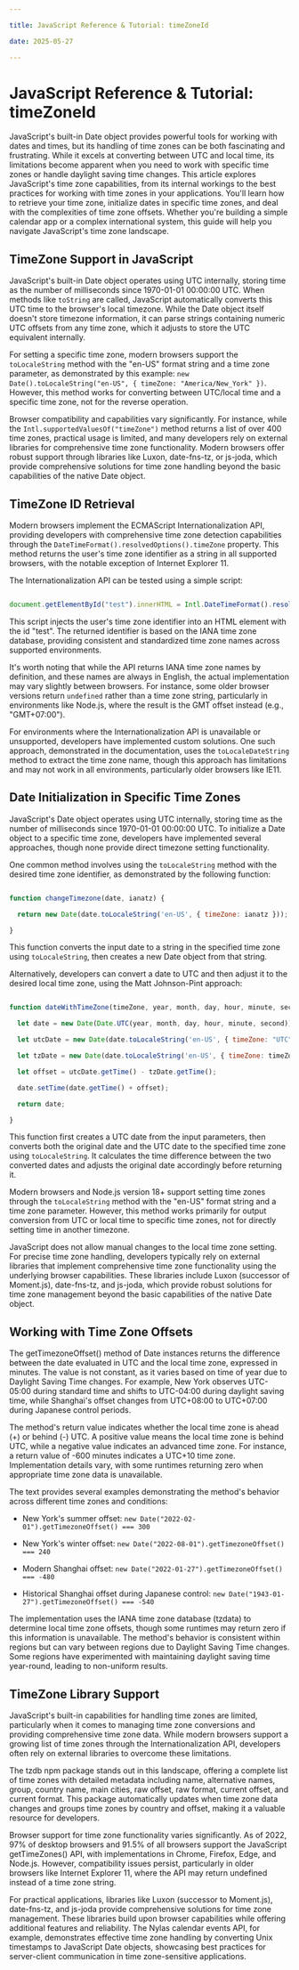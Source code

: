 ```yaml
---

title: JavaScript Reference & Tutorial: timeZoneId

date: 2025-05-27

---
```



# JavaScript Reference & Tutorial: timeZoneId

JavaScript's built-in Date object provides powerful tools for working with dates and times, but its handling of time zones can be both fascinating and frustrating. While it excels at converting between UTC and local time, its limitations become apparent when you need to work with specific time zones or handle daylight saving time changes. This article explores JavaScript's time zone capabilities, from its internal workings to the best practices for working with time zones in your applications. You'll learn how to retrieve your time zone, initialize dates in specific time zones, and deal with the complexities of time zone offsets. Whether you're building a simple calendar app or a complex international system, this guide will help you navigate JavaScript's time zone landscape.


## TimeZone Support in JavaScript

JavaScript's built-in Date object operates using UTC internally, storing time as the number of milliseconds since 1970-01-01 00:00:00 UTC. When methods like `toString` are called, JavaScript automatically converts this UTC time to the browser's local timezone. While the Date object itself doesn't store timezone information, it can parse strings containing numeric UTC offsets from any time zone, which it adjusts to store the UTC equivalent internally.

For setting a specific time zone, modern browsers support the `toLocaleString` method with the "en-US" format string and a time zone parameter, as demonstrated by this example: `new Date().toLocaleString("en-US", { timeZone: "America/New_York" })`. However, this method works for converting between UTC/local time and a specific time zone, not for the reverse operation.

Browser compatibility and capabilities vary significantly. For instance, while the `Intl.supportedValuesOf("timeZone")` method returns a list of over 400 time zones, practical usage is limited, and many developers rely on external libraries for comprehensive time zone functionality. Modern browsers offer robust support through libraries like Luxon, date-fns-tz, or js-joda, which provide comprehensive solutions for time zone handling beyond the basic capabilities of the native Date object.


## TimeZone ID Retrieval

Modern browsers implement the ECMAScript Internationalization API, providing developers with comprehensive time zone detection capabilities through the `DateTimeFormat().resolvedOptions().timeZone` property. This method returns the user's time zone identifier as a string in all supported browsers, with the notable exception of Internet Explorer 11.

The Internationalization API can be tested using a simple script:

```javascript

document.getElementById("test").innerHTML = Intl.DateTimeFormat().resolvedOptions().timeZone;

```

This script injects the user's time zone identifier into an HTML element with the id "test". The returned identifier is based on the IANA time zone database, providing consistent and standardized time zone names across supported environments.

It's worth noting that while the API returns IANA time zone names by definition, and these names are always in English, the actual implementation may vary slightly between browsers. For instance, some older browser versions return `undefined` rather than a time zone string, particularly in environments like Node.js, where the result is the GMT offset instead (e.g., "GMT+07:00").

For environments where the Internationalization API is unavailable or unsupported, developers have implemented custom solutions. One such approach, demonstrated in the documentation, uses the `toLocaleDateString` method to extract the time zone name, though this approach has limitations and may not work in all environments, particularly older browsers like IE11.


## Date Initialization in Specific Time Zones

JavaScript's Date object operates using UTC internally, storing time as the number of milliseconds since 1970-01-01 00:00:00 UTC. To initialize a Date object to a specific time zone, developers have implemented several approaches, though none provide direct timezone setting functionality.

One common method involves using the `toLocaleString` method with the desired time zone identifier, as demonstrated by the following function:

```javascript

function changeTimezone(date, ianatz) {

  return new Date(date.toLocaleString('en-US', { timeZone: ianatz }));

}

```

This function converts the input date to a string in the specified time zone using `toLocaleString`, then creates a new Date object from that string.

Alternatively, developers can convert a date to UTC and then adjust it to the desired local time zone, using the Matt Johnson-Pint approach:

```javascript

function dateWithTimeZone(timeZone, year, month, day, hour, minute, second) {

  let date = new Date(Date.UTC(year, month, day, hour, minute, second));

  let utcDate = new Date(date.toLocaleString('en-US', { timeZone: "UTC" }));

  let tzDate = new Date(date.toLocaleString('en-US', { timeZone: timeZone }));

  let offset = utcDate.getTime() - tzDate.getTime();

  date.setTime(date.getTime() + offset);

  return date;

}

```

This function first creates a UTC date from the input parameters, then converts both the original date and the UTC date to the specified time zone using `toLocaleString`. It calculates the time difference between the two converted dates and adjusts the original date accordingly before returning it.

Modern browsers and Node.js version 18+ support setting time zones through the `toLocaleString` method with the "en-US" format string and a time zone parameter. However, this method works primarily for output conversion from UTC or local time to specific time zones, not for directly setting time in another timezone.

JavaScript does not allow manual changes to the local time zone setting. For precise time zone handling, developers typically rely on external libraries that implement comprehensive time zone functionality using the underlying browser capabilities. These libraries include Luxon (successor of Moment.js), date-fns-tz, and js-joda, which provide robust solutions for time zone management beyond the basic capabilities of the native Date object.


## Working with Time Zone Offsets

The getTimezoneOffset() method of Date instances returns the difference between the date evaluated in UTC and the local time zone, expressed in minutes. The value is not constant, as it varies based on time of year due to Daylight Saving Time changes. For example, New York observes UTC-05:00 during standard time and shifts to UTC-04:00 during daylight saving time, while Shanghai's offset changes from UTC+08:00 to UTC+07:00 during Japanese control periods.

The method's return value indicates whether the local time zone is ahead (+) or behind (-) UTC. A positive value means the local time zone is behind UTC, while a negative value indicates an advanced time zone. For instance, a return value of -600 minutes indicates a UTC+10 time zone. Implementation details vary, with some runtimes returning zero when appropriate time zone data is unavailable.

The text provides several examples demonstrating the method's behavior across different time zones and conditions:

- New York's summer offset: `new Date("2022-02-01").getTimezoneOffset() === 300`

- New York's winter offset: `new Date("2022-08-01").getTimezoneOffset() === 240`

- Modern Shanghai offset: `new Date("2022-01-27").getTimezoneOffset() === -480`

- Historical Shanghai offset during Japanese control: `new Date("1943-01-27").getTimezoneOffset() === -540`

The implementation uses the IANA time zone database (tzdata) to determine local time zone offsets, though some runtimes may return zero if this information is unavailable. The method's behavior is consistent within regions but can vary between regions due to Daylight Saving Time changes. Some regions have experimented with maintaining daylight saving time year-round, leading to non-uniform results.


## TimeZone Library Support

JavaScript's built-in capabilities for handling time zones are limited, particularly when it comes to managing time zone conversions and providing comprehensive time zone data. While modern browsers support a growing list of time zones through the Internationalization API, developers often rely on external libraries to overcome these limitations.

The tzdb npm package stands out in this landscape, offering a complete list of time zones with detailed metadata including name, alternative names, group, country name, main cities, raw offset, raw format, current offset, and current format. This package automatically updates when time zone data changes and groups time zones by country and offset, making it a valuable resource for developers.

Browser support for time zone functionality varies significantly. As of 2022, 97% of desktop browsers and 91.5% of all browsers support the JavaScript getTimeZones() API, with implementations in Chrome, Firefox, Edge, and Node.js. However, compatibility issues persist, particularly in older browsers like Internet Explorer 11, where the API may return undefined instead of a time zone string.

For practical applications, libraries like Luxon (successor to Moment.js), date-fns-tz, and js-joda provide comprehensive solutions for time zone management. These libraries build upon browser capabilities while offering additional features and reliability. The Nylas calendar events API, for example, demonstrates effective time zone handling by converting Unix timestamps to JavaScript Date objects, showcasing best practices for server-client communication in time zone-sensitive applications.

